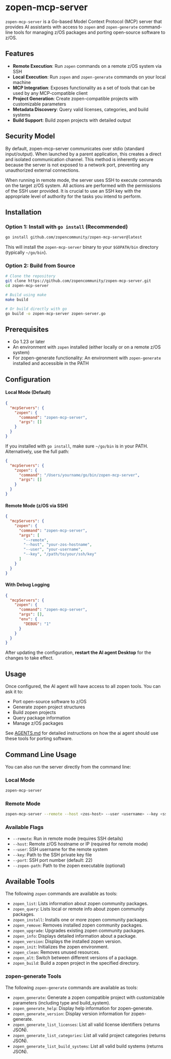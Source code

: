 # zopen-mcp-server

`zopen-mcp-server` is a Go-based Model Context Protocol (MCP) server that provides AI assistants  with access to `zopen` and `zopen-generate` command-line tools for managing z/OS packages and porting open-source software to z/OS.

## Features

- **Remote Execution**: Run `zopen` commands on a remote z/OS system via SSH
- **Local Execution**: Run `zopen` and `zopen-generate` commands on your local machine
- **MCP Integration**: Exposes functionality as a set of tools that can be used by any MCP-compatible client
- **Project Generation**: Create zopen-compatible projects with customizable parameters
- **Metadata Discovery**: Query valid licenses, categories, and build systems
- **Build Support**: Build zopen projects with detailed output

## Security Model

By default, zopen-mcp-server communicates over stdio (standard input/output). When launched by a parent application, this creates a direct and isolated communication channel. This method is inherently secure because the server is not exposed to a network port, preventing any unauthorized external connections.

When running in remote mode, the server uses SSH to execute commands on the target z/OS system. All actions are performed with the permissions of the SSH user provided. It is crucial to use an SSH key with the appropriate level of authority for the tasks you intend to perform.

## Installation

### Option 1: Install with `go install` (Recommended)

```sh
go install github.com/zopencommunity/zopen-mcp-server@latest
```

This will install the `zopen-mcp-server` binary to your `$GOPATH/bin` directory (typically `~/go/bin`).

### Option 2: Build from Source

```sh
# Clone the repository
git clone https://github.com/zopencommunity/zopen-mcp-server.git
cd zopen-mcp-server

# Build using make
make build

# Or build directly with go
go build -o zopen-mcp-server zopen-server.go
```

## Prerequisites

- Go 1.23 or later
- An environment with `zopen` installed (either locally or on a remote z/OS system)
- For zopen-generate functionality: An environment with `zopen-generate` installed and accessible in the PATH

## Configuration


#### Local Mode (Default)

```json
{
  "mcpServers": {
    "zopen": {
      "command": "zopen-mcp-server",
      "args": []
    }
  }
}
```

If you installed with `go install`, make sure `~/go/bin` is in your PATH. Alternatively, use the full path:

```json
{
  "mcpServers": {
    "zopen": {
      "command": "/Users/yourname/go/bin/zopen-mcp-server",
      "args": []
    }
  }
}
```

#### Remote Mode (z/OS via SSH)

```json
{
  "mcpServers": {
    "zopen": {
      "command": "zopen-mcp-server",
      "args": [
        "--remote",
        "--host", "your-zos-hostname",
        "--user", "your-username",
        "--key", "/path/to/your/ssh/key"
      ]
    }
  }
}
```

#### With Debug Logging

```json
{
  "mcpServers": {
    "zopen": {
      "command": "zopen-mcp-server",
      "args": [],
      "env": {
        "DEBUG": "1"
      }
    }
  }
}
```

After updating the configuration, **restart the AI agent Desktop** for the changes to take effect.

## Usage

Once configured, the AI agent will have access to all zopen tools. You can ask it to:

- Port open-source software to z/OS
- Generate zopen project structures
- Build zopen projects
- Query package information
- Manage z/OS packages

See [AGENTS.md](AGENTS.md) for detailed instructions on how the ai agent should use these tools for porting software.

## Command Line Usage

You can also run the server directly from the command line:

### Local Mode

```sh
zopen-mcp-server
```

### Remote Mode

```sh
zopen-mcp-server --remote --host <zos-host> --user <username> --key <ssh-key-path>
```

### Available Flags

- `--remote`: Run in remote mode (requires SSH details)
- `--host`: Remote z/OS hostname or IP (required for remote mode)
- `--user`: SSH username for the remote system
- `--key`: Path to the SSH private key file
- `--port`: SSH port number (default: 22)
- `--zopen-path`: Path to the zopen executable (optional)

## Available Tools

The following `zopen` commands are available as tools:

- `zopen_list`: Lists information about zopen community packages.
- `zopen_query`: Lists local or remote info about zopen community packages.
- `zopen_install`: Installs one or more zopen community packages.
- `zopen_remove`: Removes installed zopen community packages.
- `zopen_upgrade`: Upgrades existing zopen community packages.
- `zopen_info`: Displays detailed information about a package.
- `zopen_version`: Displays the installed zopen version.
- `zopen_init`: Initializes the zopen environment.
- `zopen_clean`: Removes unused resources.
- `zopen_alt`: Switch between different versions of a package.
- `zopen_build`: Build a zopen project in the specified directory.

### zopen-generate Tools

The following `zopen-generate` commands are available as tools:

- `zopen_generate`: Generate a zopen compatible project with customizable parameters (including type and build_system).
- `zopen_generate_help`: Display help information for zopen-generate.
- `zopen_generate_version`: Display version information for zopen-generate.
- `zopen_generate_list_licenses`: List all valid license identifiers (returns JSON).
- `zopen_generate_list_categories`: List all valid project categories (returns JSON).
- `zopen_generate_list_build_systems`: List all valid build systems (returns JSON).
